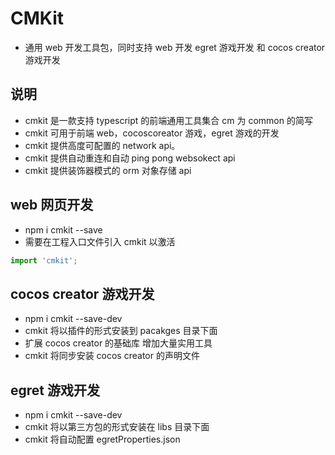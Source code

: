 # CMKit

-   通用 web 开发工具包，同时支持 web 开发 egret 游戏开发 和 cocos creator 游戏开发

## 说明

-   cmkit 是一款支持 typescript 的前端通用工具集合 cm 为 common 的简写
-   cmkit 可用于前端 web，cocoscoreator 游戏，egret 游戏的开发
-   cmkit 提供高度可配置的 network api。
-   cmkit 提供自动重连和自动 ping pong websokect api
-   cmkit 提供装饰器模式的 orm 对象存储 api

## web 网页开发

-   npm i cmkit --save
-   需要在工程入口文件引入 cmkit 以激活

```ts
import 'cmkit';
```

## cocos creator 游戏开发

-   npm i cmkit --save-dev
-   cmkit 将以插件的形式安装到 pacakges 目录下面
-   扩展 cocos creator 的基础库 增加大量实用工具
-   cmkit 将同步安装 cocos creator 的声明文件

## egret 游戏开发

-   npm i cmkit --save-dev
-   cmkit 将以第三方包的形式安装在 libs 目录下面
-   cmkit 将自动配置 egretProperties.json

